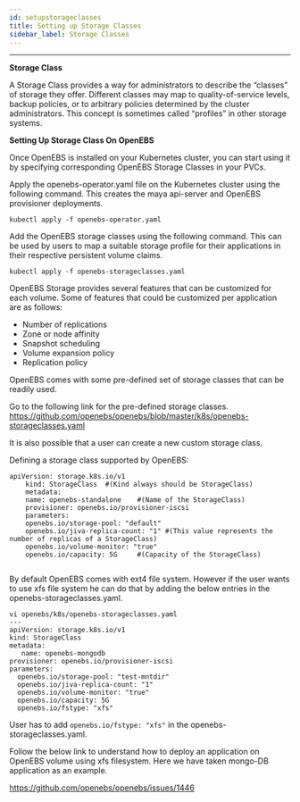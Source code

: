 ```yaml
---
id: setupstorageclasses
title: Setting up Storage Classes
sidebar_label: Storage Classes
---
```


------

**Storage Class**

A Storage Class provides a way for administrators to describe the “classes” of storage they offer. Different classes may map to quality-of-service levels, backup policies, or to arbitrary policies determined by the cluster administrators. This concept is sometimes called “profiles” in other storage systems.

**Setting Up Storage Class On OpenEBS**

Once OpenEBS is installed on your Kubernetes cluster, you can start using it by specifying corresponding OpenEBS Storage Classes in your PVCs.

Apply the openebs-operator.yaml file on the Kubernetes cluster using the following command. This creates the maya api-server and OpenEBS provisioner deployments.

```
kubectl apply -f openebs-operator.yaml
```

Add the OpenEBS storage classes using the following command. This can be used by users to map a suitable storage profile for their applications in their respective persistent volume claims.

```
kubectl apply -f openebs-storageclasses.yaml
```

OpenEBS Storage provides several features that can be customized for each volume. Some of features that could be customized per application are as follows:

- Number of replications
- Zone or node affinity
- Snapshot scheduling
- Volume expansion policy
- Replication policy

OpenEBS comes with some pre-defined set of storage classes that can be readily used.

Go to the following link for the pre-defined storage classes.
https://github.com/openebs/openebs/blob/master/k8s/openebs-storageclasses.yaml


It is also possible that a user can create a new custom storage class.

Defining a storage class supported by OpenEBS:

```
apiVersion: storage.k8s.io/v1
	kind: StorageClass 	#(Kind always should be StorageClass)
	metadata:
   	name: openebs-standalone 	#(Name of the StorageClass)
	provisioner: openebs.io/provisioner-iscsi
	parameters:
  	openebs.io/storage-pool: "default"
  	openebs.io/jiva-replica-count: "1" #(This value represents the  number of replicas of a StorageClass)
  	openebs.io/volume-monitor: "true"
  	openebs.io/capacity: 5G 	#(Capacity of the StorageClass)


```



By default OpenEBS comes with ext4  file system. However if the user wants to use xfs file system he can do that by adding the below entries in the  openebs-storageclasses.yaml.

```
vi openebs/k8s/openebs-storageclasses.yaml
---
apiVersion: storage.k8s.io/v1
kind: StorageClass
metadata:
   name: openebs-mongodb
provisioner: openebs.io/provisioner-iscsi
parameters:
  openebs.io/storage-pool: "test-mntdir"
  openebs.io/jiva-replica-count: "1"
  openebs.io/volume-monitor: "true"
  openebs.io/capacity: 5G
  openebs.io/fstype: "xfs"
```

User has to add `openebs.io/fstype: "xfs"` in the openebs-storageclasses.yaml.

Follow the below link to understand how to deploy an application on OpenEBS volume using xfs filesystem. Here we have taken mongo-DB application as an example.

https://github.com/openebs/openebs/issues/1446

<!-- Hotjar Tracking Code for https://docs.openebs.io -->
<script>
   (function(h,o,t,j,a,r){
       h.hj=h.hj||function(){(h.hj.q=h.hj.q||[]).push(arguments)};
       h._hjSettings={hjid:785693,hjsv:6};
       a=o.getElementsByTagName('head')[0];
       r=o.createElement('script');r.async=1;
       r.src=t+h._hjSettings.hjid+j+h._hjSettings.hjsv;
       a.appendChild(r);
   })(window,document,'https://static.hotjar.com/c/hotjar-','.js?sv=');
</script>
